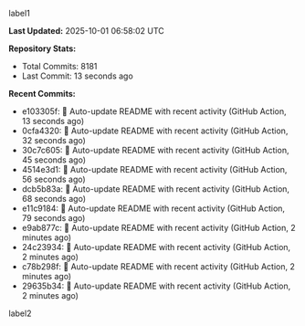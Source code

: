 
label1 
<!-- ACTIVITY_START -->
**Last Updated:** 2025-10-01 06:58:02 UTC

**Repository Stats:**
- Total Commits: 8181
- Last Commit: 13 seconds ago

**Recent Commits:**
- e103305f: 🤖 Auto-update README with recent activity (GitHub Action, 13 seconds ago)
- 0cfa4320: 🤖 Auto-update README with recent activity (GitHub Action, 32 seconds ago)
- 30c7c605: 🤖 Auto-update README with recent activity (GitHub Action, 45 seconds ago)
- 4514e3d1: 🤖 Auto-update README with recent activity (GitHub Action, 56 seconds ago)
- dcb5b83a: 🤖 Auto-update README with recent activity (GitHub Action, 68 seconds ago)
- e11c9184: 🤖 Auto-update README with recent activity (GitHub Action, 79 seconds ago)
- e9ab877c: 🤖 Auto-update README with recent activity (GitHub Action, 2 minutes ago)
- 24c23934: 🤖 Auto-update README with recent activity (GitHub Action, 2 minutes ago)
- c78b298f: 🤖 Auto-update README with recent activity (GitHub Action, 2 minutes ago)
- 29635b34: 🤖 Auto-update README with recent activity (GitHub Action, 2 minutes ago)
<!-- ACTIVITY_END -->

label2
